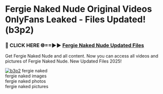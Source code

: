 # Fergie Naked Nude Original Videos 0nlyFans Leaked - Files Updated! (b3p2)

<h3>🔴 CLICK HERE 🌐==►► <a href="https://tinyurl.com/up5wt9bj" rel="nofollow">Fergie Naked Nude Updated Files</a></h3>

Get Fergie Naked Nude and all content. Now you can access all videos and pictures of Fergie Naked Nude. New Updated Files 2025!

[![b3p2](https://i.imgur.com/ABiUzMV.gif)](https://tinyurl.com/up5wt9bj)
fergie naked<br>
fergie naked images<br>
fergie naked photos<br>
fergie naked pictures